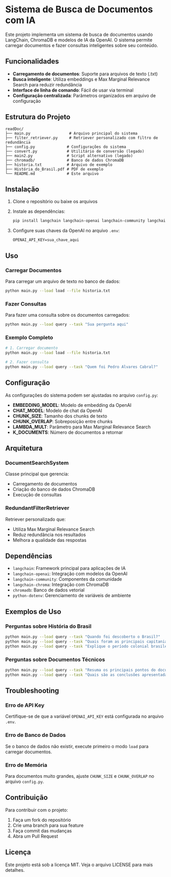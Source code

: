 # Sistema de Busca de Documentos com IA

Este projeto implementa um sistema de busca de documentos usando LangChain, ChromaDB e modelos de IA da OpenAI. O sistema permite carregar documentos e fazer consultas inteligentes sobre seu conteúdo.

## Funcionalidades

- **Carregamento de documentos**: Suporte para arquivos de texto (.txt)
- **Busca inteligente**: Utiliza embeddings e Max Marginal Relevance Search para reduzir redundância
- **Interface de linha de comando**: Fácil de usar via terminal
- **Configuração centralizada**: Parâmetros organizados em arquivo de configuração

## Estrutura do Projeto

```
readDoc/
├── main.py                 # Arquivo principal do sistema
├── filter_retriever.py     # Retriever personalizado com filtro de redundância
├── config.py              # Configurações do sistema
├── convert.py             # Utilitário de conversão (legado)
├── main2.py               # Script alternativo (legado)
├── chromadb/              # Banco de dados ChromaDB
├── historia.txt           # Arquivo de exemplo
├── História_do_Brasil.pdf # PDF de exemplo
└── README.md              # Este arquivo
```

## Instalação

1. Clone o repositório ou baixe os arquivos
2. Instale as dependências:
   ```bash
   pip install langchain langchain-openai langchain-community langchain-chroma chromadb python-dotenv
   ```

3. Configure suas chaves da OpenAI no arquivo `.env`:
   ```
   OPENAI_API_KEY=sua_chave_aqui
   ```

## Uso

### Carregar Documentos

Para carregar um arquivo de texto no banco de dados:

```bash
python main.py --load load --file historia.txt
```

### Fazer Consultas

Para fazer uma consulta sobre os documentos carregados:

```bash
python main.py --load query --task "Sua pergunta aqui"
```

### Exemplo Completo

```bash
# 1. Carregar documento
python main.py --load load --file historia.txt

# 2. Fazer consulta
python main.py --load query --task "Quem foi Pedro Alvares Cabral?"
```

## Configuração

As configurações do sistema podem ser ajustadas no arquivo `config.py`:

- **EMBEDDING_MODEL**: Modelo de embedding da OpenAI
- **CHAT_MODEL**: Modelo de chat da OpenAI
- **CHUNK_SIZE**: Tamanho dos chunks de texto
- **CHUNK_OVERLAP**: Sobreposição entre chunks
- **LAMBDA_MULT**: Parâmetro para Max Marginal Relevance Search
- **K_DOCUMENTS**: Número de documentos a retornar

## Arquitetura

### DocumentSearchSystem

Classe principal que gerencia:
- Carregamento de documentos
- Criação do banco de dados ChromaDB
- Execução de consultas

### RedundantFilterRetriever

Retriever personalizado que:
- Utiliza Max Marginal Relevance Search
- Reduz redundância nos resultados
- Melhora a qualidade das respostas

## Dependências

- `langchain`: Framework principal para aplicações de IA
- `langchain-openai`: Integração com modelos da OpenAI
- `langchain-community`: Componentes da comunidade
- `langchain-chroma`: Integração com ChromaDB
- `chromadb`: Banco de dados vetorial
- `python-dotenv`: Gerenciamento de variáveis de ambiente

## Exemplos de Uso

### Perguntas sobre História do Brasil

```bash
python main.py --load query --task "Quando foi descoberto o Brasil?"
python main.py --load query --task "Quais foram as principais capitanias hereditárias?"
python main.py --load query --task "Explique o período colonial brasileiro"
```

### Perguntas sobre Documentos Técnicos

```bash
python main.py --load query --task "Resuma os principais pontos do documento"
python main.py --load query --task "Quais são as conclusões apresentadas?"
```

## Troubleshooting

### Erro de API Key
Certifique-se de que a variável `OPENAI_API_KEY` está configurada no arquivo `.env`.

### Erro de Banco de Dados
Se o banco de dados não existir, execute primeiro o modo `load` para carregar documentos.

### Erro de Memória
Para documentos muito grandes, ajuste `CHUNK_SIZE` e `CHUNK_OVERLAP` no arquivo `config.py`.

## Contribuição

Para contribuir com o projeto:
1. Faça um fork do repositório
2. Crie uma branch para sua feature
3. Faça commit das mudanças
4. Abra um Pull Request

## Licença

Este projeto está sob a licença MIT. Veja o arquivo LICENSE para mais detalhes.
